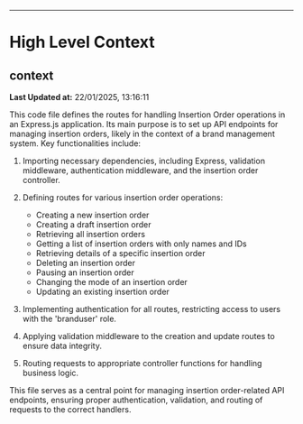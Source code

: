 

---
# High Level Context
## context
**Last Updated at:** 22/01/2025, 13:16:11

This code file defines the routes for handling Insertion Order operations in an Express.js application. Its main purpose is to set up API endpoints for managing insertion orders, likely in the context of a brand management system. Key functionalities include:

1. Importing necessary dependencies, including Express, validation middleware, authentication middleware, and the insertion order controller.

2. Defining routes for various insertion order operations:
   - Creating a new insertion order
   - Creating a draft insertion order
   - Retrieving all insertion orders
   - Getting a list of insertion orders with only names and IDs
   - Retrieving details of a specific insertion order
   - Deleting an insertion order
   - Pausing an insertion order
   - Changing the mode of an insertion order
   - Updating an existing insertion order

3. Implementing authentication for all routes, restricting access to users with the 'branduser' role.

4. Applying validation middleware to the creation and update routes to ensure data integrity.

5. Routing requests to appropriate controller functions for handling business logic.

This file serves as a central point for managing insertion order-related API endpoints, ensuring proper authentication, validation, and routing of requests to the correct handlers.
